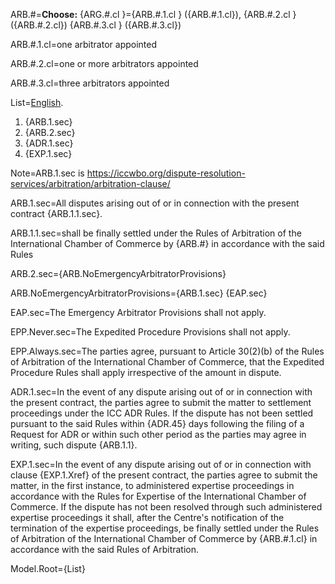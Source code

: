 ARB.#=<b>Choose:</b> {ARG.#.cl }={ARB.#.1.cl } ({ARB.#.1.cl}), {ARB.#.2.cl } ({ARB.#.2.cl}) {ARB.#.3.cl } ({ARB.#.3.cl})

ARB.#.1.cl=one arbitrator appointed

ARB.#.2.cl=one or more arbitrators appointed

ARB.#.3.cl=three arbitrators  appointed

List=<u>English</u>. <ol><li>{ARB.1.sec}</li><li>{ARB.2.sec}</li><li>{ADR.1.sec}</li><li>{EXP.1.sec}</li></ol> 

Note=ARB.1.sec is https://iccwbo.org/dispute-resolution-services/arbitration/arbitration-clause/

ARB.1.sec=All disputes arising out of or in connection with the present contract {ARB.1.1.sec}.

ARB.1.1.sec=shall be finally settled under the Rules of Arbitration of the International Chamber of Commerce by {ARB.#} in accordance with the said Rules

ARB.2.sec={ARB.NoEmergencyArbitratorProvisions}

ARB.NoEmergencyArbitratorProvisions={ARB.1.sec}  {EAP.sec}

EAP.sec=The Emergency Arbitrator Provisions shall not apply.

EPP.Never.sec=The Expedited Procedure Provisions shall not apply.

EPP.Always.sec=The parties agree, pursuant to Article 30(2)(b) of the Rules of Arbitration of the International Chamber of Commerce, that the Expedited Procedure Rules shall apply irrespective of the amount in dispute.

ADR.1.sec=In the event of any dispute arising out of or in connection with the present contract, the parties agree to submit the matter to settlement proceedings under the ICC ADR Rules.  If the dispute has not been settled pursuant to the said Rules within {ADR.45} days following the filing of a Request for ADR or within such other period as the parties may agree in writing, such dispute {ARB.1.1}.

EXP.1.sec=In the event of any dispute arising out of or in connection with clause {EXP.1.Xref} of the present contract, the parties agree to submit the matter, in the first instance, to administered expertise proceedings in accordance with the Rules for Expertise of the International Chamber of Commerce. If the dispute has not been resolved through such administered expertise proceedings it shall, after the Centre's notification of the termination of the expertise proceedings, be finally settled under the Rules of Arbitration of the International Chamber of Commerce by {ARB.#.1.cl} in accordance with the said Rules of Arbitration.

Model.Root={List}